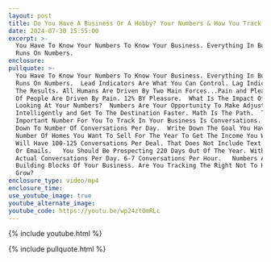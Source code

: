 ```yaml
---
layout: post
title: Do You Have A Business Or A Hobby? Your Numbers & How You Track Them Matter
date: 2024-07-30 15:55:00
excerpt: >-
  You Have To Know Your Numbers To Know Your Business. Everything In Business
  Runs On Numbers.
enclosure:
pullquote: >-
  You Have To Know Your Numbers To Know Your Business. Everything In Business
  Runs On Numbers.  Lead Indicators Are What You Can Control. Lag Indicators Are
  The Results. All Humans Are Driven By Two Main Forces...Pain and Pleasure. 82%
  Of People Are Driven By Pain. 12% BY Pleasure.  What Is The Impact Of Not
  Looking At Your Numbers?  Numbers Are Your Opportunity To Make Adjustments
  Intelligently and Get To The Destination Faster. Math Is The Path.  The Most
  Important Number For You To Track In Your Business Is Conversations. Break It
  Down To Number Of Conversations Per Day.  Write Down The Goal You Have For
  Number Of Homes You Want To Sell For The Year To Get The Income You Want.  You
  Will Have 100-125 Conversations Per Deal. That Does Not Include Text Messages
  Or Emails.   You Should Be Prospecting 220 Days Out Of The Year. With 18
  Actual Conversations Per Day. 6-7 Conversations Per Hour.   Numbers Are The
  Building Blocks Of Your Business. Are You Tracking The Right Not To Help You
  Grow?
enclosure_type: video/mp4
enclosure_time:
use_youtube_image: true
youtube_alternate_image:
youtube_code: https://youtu.be/wp24ztOmRLc
---
```

{% include youtube.html %}

{% include pullquote.html %}